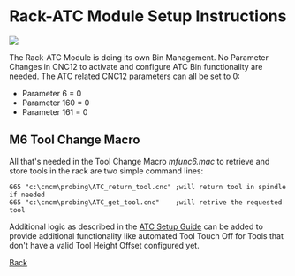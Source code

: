 # Rack-ATC Module Setup Instructions

![](/images/pa133.png)

The Rack-ATC Module is doing its own Bin Management. No Parameter Changes in CNC12 to activate and configure ATC Bin functionality are needed.
The ATC related CNC12 parameters can all be set to 0:

* Parameter 6 = 0
* Parameter 160 = 0
* Parameter 161 = 0



## M6 Tool Change Macro
All that's needed in the Tool Change Macro *mfunc6.mac* to retrieve and store tools in the rack are two simple command lines:

```
G65 "c:\cncm\probing\ATC_return_tool.cnc" ;will return tool in spindle if needed
G65 "c:\cncm\probing\ATC_get_tool.cnc"    ;will retrive the requested tool

```

Additional logic as described in the [ATC Setup Guide](ATCsetup.md) can be added to provide additional functionality like automated Tool Touch Off for Tools that don't have a valid Tool Height Offset configured yet.



[Back](index.md)

